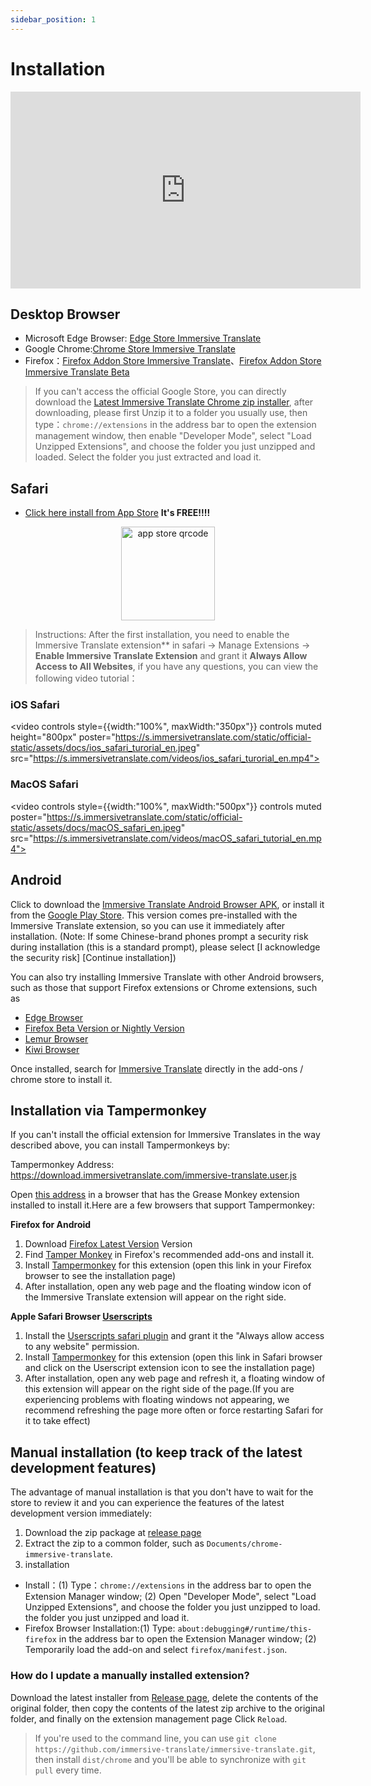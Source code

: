 ```yaml
---
sidebar_position: 1
---
```


# Installation

<iframe width="560" height="315" src="https://www.youtube.com/embed/SHznc5kQCM4?si=RyZYUcjW560Bc57-" title="YouTube video player" frameborder="0" allow="accelerometer; autoplay; clipboard-write; encrypted-media; gyroscope; picture-in-picture; web-share" allowfullscreen></iframe>

## Desktop Browser

- Microsoft Edge Browser: [Edge Store Immersive Translate](https://microsoftedge.microsoft.com/addons/detail/amkbmndfnliijdhojkpoglbnaaahippg)
- Google Chrome:[Chrome Store Immersive Translate](https://chrome.google.com/webstore/detail/immersive-translate/bpoadfkcbjbfhfodiogcnhhhpibjhbnh)
- Firefox：[Firefox Addon Store Immersive Translate](https://addons.mozilla.org/firefox/addon/immersive-translate/)、[Firefox Addon Store Immersive Translate Beta](https://addons.mozilla.org/firefox/addon/immersive-translate-beta/)

> If you can't access the official Google Store, you can directly download the [Latest Immersive Translate Chrome zip installer](https://download.immersivetranslate.com/latest/chrome-immersive-translate.zip), after downloading, please first Unzip it to a folder you usually use, then type：`chrome://extensions` in the address bar to open the extension management window, then enable "Developer Mode", select "Load Unzipped Extensions", and choose the folder you just unzipped and loaded. Select the folder you just extracted and load it.

## Safari

- [Click here install from App Store](https://apps.apple.com/app/immersive-translate/id6447957425) **It's FREE!!!!**

<div align="center">
<img src="https://s.immersivetranslate.com/static/official-static/assets/immersive-app-store.png" width="150" alt="app store qrcode"/>
</div>

> Instructions: After the first installation, you need to enable the Immersive Translate extension\*\* in safari -> Manage Extensions -> **Enable Immersive Translate Extension** and grant it **Always Allow Access to All Websites**, if you have any questions, you can view the following video tutorial：

### iOS Safari

<video
controls style={{width:"100%", maxWidth:"350px"}}
controls
muted
height="800px"
poster="https://s.immersivetranslate.com/static/official-static/assets/docs/ios_safari_turorial_en.jpeg" src="https://s.immersivetranslate.com/videos/ios_safari_turorial_en.mp4"></video>

### MacOS Safari

<video
controls style={{width:"100%", maxWidth:"500px"}}
controls
muted
poster="https://s.immersivetranslate.com/static/official-static/assets/docs/macOS_safari_en.jpeg" src="https://s.immersivetranslate.com/videos/macOS_safari_tutorial_en.mp4"></video>

## Android

Click to download the [Immersive Translate Android Browser APK](https://immersivetranslate.com/android/), or install it from the [Google Play Store](https://play.google.com/store/apps/details?id=com.immersivetranslate.browser&utm_campaign=official). This version comes pre-installed with the Immersive Translate extension, so you can use it immediately after installation. (Note: If some Chinese-brand phones prompt a security risk during installation (this is a standard prompt), please select [I acknowledge the security risk] [Continue installation])

You can also try installing Immersive Translate with other Android browsers, such as those that support Firefox extensions or Chrome extensions, such as

- [Edge Browser](https://edgemobileapp.microsoft.com?adjustId=1m5nkuo3_1mtfb881)
- [Firefox Beta Version or Nightly Version](https://www.mozilla.org/firefox/channel/android/)
- [Lemur Browser](https://lemurbrowser.com/)
- [Kiwi Browser](https://kiwibrowser.com/)

Once installed, search for [Immersive Translate](https://chrome.google.com/webstore/detail/immersive-translate/bpoadfkcbjbfhfodiogcnhhhpibjhbnh) directly in the add-ons / chrome store to install it.

## Installation via Tampermonkey

If you can't install the official extension for Immersive Translates in the way described above, you can install Tampermonkeys by:

Tampermonkey Address: https://download.immersivetranslate.com/immersive-translate.user.js

Open [this address](https://download.immersivetranslate.com/immersive-translate.user.js) in a browser that has the Grease Monkey extension installed to install it.Here are a few browsers that support Tampermonkey:

**Firefox for Android**

1. Download [Firefox Latest Version](https://www.mozilla.org/firefox/browsers/mobile/android/) Version
2. Find [Tamper Monkey](https://www.tampermonkey.net/) in Firefox's recommended add-ons and install it.
3. Install [Tampermonkey](https://download.immersivetranslate.com/immersive-translate.user.js) for this extension (open this link in your Firefox browser to see the installation page)
4. After installation, open any web page and the floating window icon of the Immersive Translate extension will appear on the right side.

**Apple Safari Browser [Userscripts](https://itunes.apple.com/us/app/userscripts/id1463298887)**

1. Install the [Userscripts safari plugin](https://itunes.apple.com/us/app/userscripts/id1463298887) and grant it the "Always allow access to any website" permission.
2. Install [Tampermonkey](https://download.immersivetranslate.com/immersive-translate.user.js) for this extension (open this link in Safari browser and click on the Userscript extension icon to see the installation page)
3. After installation, open any web page and refresh it, a floating window of this extension will appear on the right side of the page.(If you are experiencing problems with floating windows not appearing, we recommend refreshing the page more often or force restarting Safari for it to take effect)

<!-- If you have questions when installing, you can refer to [YouTube video tutorial](https://www.youtube.com/watch?v=IWOFFWDfZGY)

<iframe width="560" height="315" src="https://www.youtube.com/embed/IWOFFWDfZGY" title="YouTube video player" frameBorder="0" allow="accelerometer; autoplay; clipboard-write; encrypted-media; gyroscope; picture-in-picture; web-share" allowFullScreen></iframe> -->

## Manual installation (to keep track of the latest development features)

The advantage of manual installation is that you don't have to wait for the store to review it and you can experience the features of the latest development version immediately:

1. Download the zip package at [release page](https://github.com/immersive-translate/immersive-translate/releases/)
2. Extract the zip to a common folder, such as `Documents/chrome-immersive-translate`.
3. installation

- Install：(1) Type：`chrome://extensions` in the address bar to open the Extension Manager window; (2) Open "Developer Mode", select "Load Unzipped Extensions", and choose the folder you just unzipped to load. the folder you just unzipped and load it.
- Firefox Browser Installation:(1) Type: `about:debugging#/runtime/this-firefox` in the address bar to open the Extension Manager window; (2) Temporarily load the add-on and select `firefox/manifest.json`.

### How do I update a manually installed extension?

Download the latest installer from [Release page](https://github.com/immersive-translate/immersive-translate/releases/), delete the contents of the original folder, then copy the contents of the latest zip archive to the original folder, and finally on the extension management page Click `Reload`.

> If you're used to the command line, you can use `git clone https://github.com/immersive-translate/immersive-translate.git`, then install `dist/chrome` and you'll be able to synchronize with `git pull` every time.
